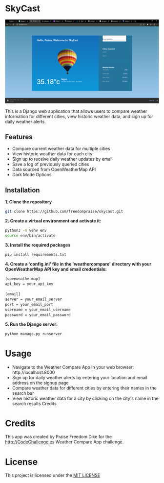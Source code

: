# SkyCast

<img src="static/img.png"/>

This is a Django web application that allows users to compare weather information for different cities, view historic weather data, and sign up for daily weather alerts.

## Features
- Compare current weather data for multiple cities
- View historic weather data for each city
- Sign up to receive daily weather updates by email
- Save a log of previously queried cities
- Data sourced from OpenWeatherMap API
- Dark Mode Options

## Installation

**1. Clone the repository**
```sh
git clone https://github.com/freedompraise/skycast.git
```

**2. Create a virtual environment and activate it:**
```sh
python3 -m venv env
source env/bin/activate
```

**3. Install the required packages**
```sh
pip install requirements.txt
```
**4. Create a 'config.ini' file in the 'weathercompare' directory with your OpenWeatherMap API key and email credentials:**
```sh
[openweathermap]
api_key = your_api_key

[email]
server = your_email_server
port = your_email_port
username = your_email_username
password = your_email_password
```

**5. Run the Django server:**
```sh
python manage.py runserver
```

# Usage
- Navigate to the Weather Compare App in your web browser: http://localhost:8000
- Sign up for daily weather alerts by entering your location and email address on the signup page
- Compare weather data for different cities by entering their names in the search bar
- View historic weather data for a city by clicking on the city's name in the search results
Credits

# Credits
This app was created by Praise Freedom Dike for the http://CodeChallenge.es Weather Compare App challenge.

# License
This project is licensed under the <a href="https://opensource.org/licenses/MIT">MIT LICENSE</a>